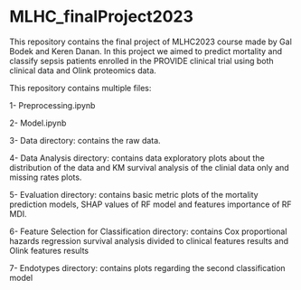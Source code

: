 # MLHC_finalProject2023
This repository contains the final project of MLHC2023 course made by Gal Bodek and Keren Danan.
In this project we aimed to predict mortality and classify sepsis patients enrolled in the PROVIDE clinical trial using both clinical data and 
Olink proteomics data. 

This repository contains multiple files: 

1- Preprocessing.ipynb 

2- Model.ipynb

3- Data directory: contains the raw data. 

4- Data Analysis directory: contains data exploratory plots about the distribution of the data and KM survival analysis of the clinial data only and missing rates plots.

5- Evaluation directory: contains basic metric plots of the mortality prediction models, SHAP values of RF model and features importance of RF MDI. 

6- Feature Selection for Classification directory: contains Cox proportional hazards regression survival analysis divided to clinical features results and Olink features results 

7- Endotypes directory: contains plots regarding the second classification model
